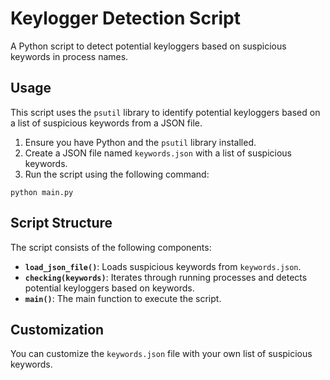 <h1>Keylogger Detection Script</h1>

<p>A Python script to detect potential keyloggers based on suspicious keywords in process names.</p>

<h2>Usage</h2>

<p>This script uses the <code>psutil</code> library to identify potential keyloggers based on a list of suspicious keywords from a JSON file.</p>
<ol>
    <li>Ensure you have Python and the <code>psutil</code> library installed.</li>
    <li>Create a JSON file named <code>keywords.json</code> with a list of suspicious keywords.</li>
    <li>Run the script using the following command:</li>
</ol>

<pre><code>python main.py</code></pre>

<h2>Script Structure</h2>

<p>The script consists of the following components:</p>
<ul>
    <li><strong><code>load_json_file()</code></strong>: Loads suspicious keywords from <code>keywords.json</code>.</li>
    <li><strong><code>checking(keywords)</code></strong>: Iterates through running processes and detects potential keyloggers based on keywords.</li>
    <li><strong><code>main()</code></strong>: The main function to execute the script.</li>
</ul>

<h2>Customization</h2>

<p>You can customize the <code>keywords.json</code> file with your own list of suspicious keywords.</p>
